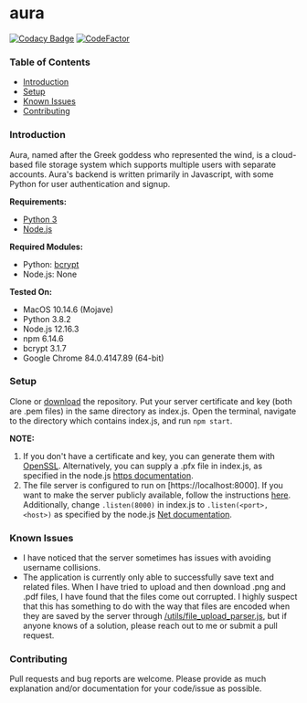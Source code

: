 # aura

[![Codacy Badge](https://api.codacy.com/project/badge/Grade/4bab878fa1274cf7ae309481e5049c67)](https://app.codacy.com/manual/padkinsdev/aura?utm_source=github.com&utm_medium=referral&utm_content=padkinsdev/aura&utm_campaign=Badge_Grade_Dashboard)
[![CodeFactor](https://www.codefactor.io/repository/github/padkinsdev/aura/badge)](https://www.codefactor.io/repository/github/padkinsdev/aura)

### Table of Contents
* [Introduction](#introduction)
* [Setup](#setup)
* [Known Issues](#known-issues)
* [Contributing](#contributing)

### Introduction
Aura, named after the Greek goddess who represented the wind, is a cloud-based file storage system which supports multiple users with separate accounts. Aura's backend is written primarily in Javascript, with some Python for user authentication and signup.

**Requirements:**
* [Python 3](https://www.python.org/downloads/)
* [Node.js](https://nodejs.org/en/download/)

**Required Modules:**
* Python: [bcrypt](https://pypi.org/project/bcrypt/)
* Node.js: None

**Tested On:**
* MacOS 10.14.6 (Mojave)
* Python 3.8.2
* Node.js 12.16.3
* npm 6.14.6
* bcrypt 3.1.7
* Google Chrome 84.0.4147.89 (64-bit)

### Setup
Clone or [download](https://github.com/padkinsdev/aura/archive/master.zip) the repository. Put your server certificate and key (both are .pem files) in the same directory as index.js. Open the terminal, navigate to the directory which contains index.js, and run `npm start`.

**NOTE:**
1. If you don't have a certificate and key, you can generate them with [OpenSSL](https://www.openssl.org/source/). Alternatively, you can supply a .pfx file in index.js, as specified in the node.js [https documentation](https://nodejs.org/api/https.html#https_https_createserver_options_requestlistener).
2. The file server is configured to run on [https://localhost:8000]. If you want to make the server publicly available, follow the instructions [here](https://stackoverflow.com/a/14293394). Additionally, change `.listen(8000)` in index.js to `.listen(<port>, <host>)` as specified by the node.js [Net documentation](https://nodejs.org/api/net.html#net_server_listen_port_host_backlog_callback).

### Known Issues
* I have noticed that the server sometimes has issues with avoiding username collisions.
* The application is currently only able to successfully save text and related files. When I have tried to upload and then download .png and .pdf files, I have found that the files come out corrupted. I highly suspect that this has something to do with the way that files are encoded when they are saved by the server through [/utils/file_upload_parser.js](https://github.com/padkinsdev/aura/blob/master/utils/file_upload_parser.js), but if anyone knows of a solution, please reach out to me or submit a pull request.

### Contributing
Pull requests and bug reports are welcome. Please provide as much explanation and/or documentation for your code/issue as possible.

